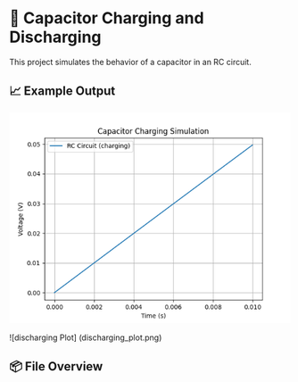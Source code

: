 # 🔋 Capacitor Charging and Discharging

This project simulates the behavior of a capacitor in an RC circuit.

## 📈 Example Output

![Voltage Plot](voltage_plot.png)

![discharging Plot] (discharging_plot.png)

## 📦 File Overview
